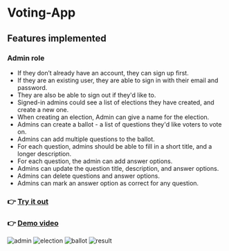 # Voting-App

## Features implemented

### Admin role

- If they don’t already have an account, they can sign up first.
- If they are an existing user, they are able to sign in with their email and password.
- They are also be able to sign out if they'd like to.
- Signed-in admins could see a list of elections they have created, and create a new one.
- When creating an election, Admin can give a name for the election.
- Admins can create a ballot - a list of questions they'd like voters to vote on.
- Admins can add multiple questions to the ballot.
- For each question, admins should be able to fill in a short title, and a longer description.
- For each question, the admin can add answer options.
- Admins can update the question title, description, and answer options.
- Admins can delete questions and answer options.
- Admins can mark an answer option as correct for any question.

### 👉 [Try it out](https://voter.onrender.com)
### 👉 [Demo video](https://www.loom.com/share/12fde8de364f47a58ef26613d4235466)
![admin](https://user-images.githubusercontent.com/88148077/214098858-9800814a-df38-466c-8133-30c1a787e585.png)
![election](https://user-images.githubusercontent.com/88148077/214099240-a33fb0b4-92d3-4398-ad6a-59f7c0bb321b.png)
![ballot](https://user-images.githubusercontent.com/88148077/214099426-ca2cc23b-4da4-4cd9-a85e-fedfa812fa07.png)
![result](https://user-images.githubusercontent.com/88148077/214098454-b639c775-5a87-4bff-a880-cc95caec2523.png)
